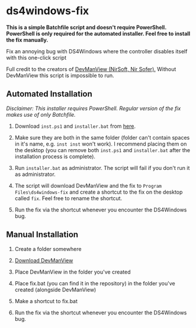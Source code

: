 # ds4windows-fix

**This is a simple Batchfile script and doesn't require PowerShell. PowerShell is only required for the automated installer. Feel free to install the fix manually.**

Fix an annoying bug with DS4Windows where the controller disables itself with this one-click script

Full credit to the creators of [DevManView (NirSoft, Nir Sofer).](https://www.nirsoft.net/utils/device_manager_view.html) Without DevManView this script is impossible to run.

## Automated Installation

*Disclaimer: This installer requires PowerShell. Regular version of the fix makes use of only Batchfile.*

1. Download `inst.ps1` and `installer.bat` from [here](https://github.com/TraceLD/ds4windows-fix/releases/tag/final).

2. Make sure they are both in the same folder (folder can't contain spaces in it's name, e.g. `inst inst` won't work). I recommend placing them on the desktop (you can remove both `inst.ps1` and `installer.bat` after the installation process is complete).

3. Run `installer.bat` as administrator. The script will fail if you don't run it as administrator.

4. The script will download DevManView and the fix to `Program Files\ds4windows-fix` and create a shortcut to the fix on the desktop called `fix`. Feel free to rename the shortcut.

5. Run the fix via the shortcut whenever you encounter the DS4Windows bug.

## Manual Installation

1. Create a folder somewhere

2. [Download DevManView](https://www.nirsoft.net/utils/device_manager_view.html)

3. Place DevManView in the folder you've created

4. Place fix.bat (you can find it in the repository) in the folder you've created (alongside DevManView)

5. Make a shortcut to fix.bat

5. Run the fix via the shortcut whenever you encounter the DS4Windows bug.

